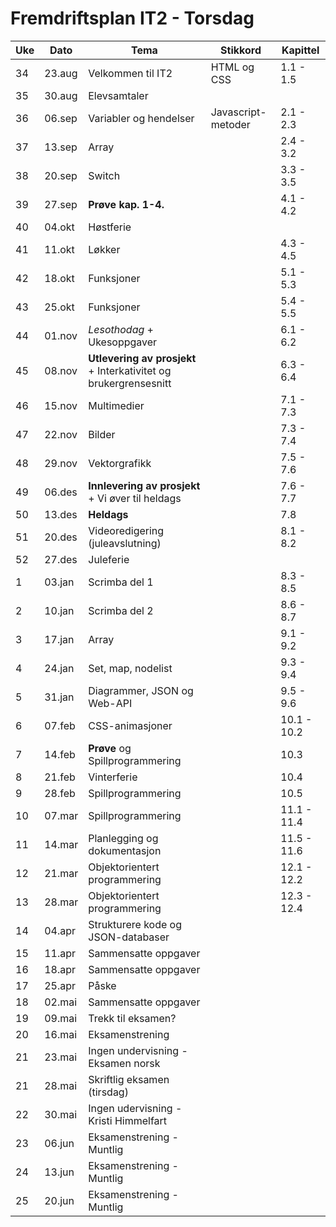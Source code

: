 # Fremdriftsplan IT2 - Torsdag
|Uke | Dato   | Tema                                        | Stikkord           | Kapittel    |
|-----|--------|--------------------------------------------|--------------------|-------------|
| 34  | 23.aug | Velkommen til IT2                          | HTML og CSS        | 1.1 - 1.5   |
| 35  | 30.aug | Elevsamtaler                               |                    |             |
| 36  | 06.sep | Variabler og hendelser                     | Javascript-metoder | 2.1 - 2.3   |
| 37  | 13.sep | Array                                      |                    | 2.4 - 3.2   |
| 38  | 20.sep | Switch                           |                    | 3.3 - 3.5   |
| 39  | 27.sep | **Prøve kap. 1-4.**                        |                    | 4.1 - 4.2   |
| 40  | 04.okt | Høstferie                                  |                    |             |
| 41  | 11.okt | Løkker                           |                    | 4.3 - 4.5   |
| 42  | 18.okt | Funksjoner                                 |                    | 5.1 - 5.3   |
| 43  | 25.okt | Funksjoner                                 |                    | 5.4 - 5.5   |
| 44  | 01.nov | *Lesothodag* + Ukesoppgaver        |                    | 6.1 - 6.2   |
| 45  | 08.nov | **Utlevering av prosjekt** + Interkativitet og brukergrensesnitt        |                    | 6.3 - 6.4   |
| 46  | 15.nov | Multimedier            |                    | 7.1 - 7.3   |
| 47  | 22.nov | Bilder                                     |                    | 7.3 - 7.4   |
| 48  | 29.nov | Vektorgrafikk                              |                    | 7.5 - 7.6   |
| 49  | 06.des | **Innlevering av prosjekt** + Vi øver til heldags                                      |                    | 7.6 - 7.7   |
| 50  | 13.des | **Heldags**                                |                    | 7.8      |
| 51  | 20.des | Videoredigering (juleavslutning)                                     |                    | 8.1 - 8.2   |
| 52  | 27.des | Juleferie                                  |                    |             |
| 1   | 03.jan | Scrimba del 1                          |                    | 8.3 - 8.5   |
| 2   | 10.jan | Scrimba del 2                        |                    | 8.6 - 8.7   |
| 3   | 17.jan | Array                    |                    | 9.1 - 9.2   |
| 4   | 24.jan | Set, map, nodelist                            |                    | 9.3 - 9.4   |
| 5   | 31.jan | Diagrammer, JSON og Web-API                                    |                    | 9.5 - 9.6   |
| 6   | 07.feb | CSS-animasjoner     |                    | 10.1 - 10.2 |
| 7   | 14.feb | **Prøve** og Spillprogrammering                       |                    | 10.3            |
| 8   | 21.feb | Vinterferie                         |                    | 10.4            |
| 9   | 28.feb | Spillprogrammering                                |                    | 10.5           |
| 10  | 07.mar | Spillprogrammering               |                    | 11.1 - 11.4 |
| 11  | 14.mar | Planlegging og dokumentasjon               |                    | 11.5 - 11.6 |
| 12  | 21.mar | Objektorientert programmering              |                    | 12.1 - 12.2 |
| 13  | 28.mar | Objektorientert programmering         |                    | 12.3 - 12.4 |
| 14  | 04.apr | Strukturere kode og JSON-databaser                       |                    |             |
| 15  | 11.apr | Sammensatte oppgaver                       |                    |             |
| 16  | 18.apr | Sammensatte oppgaver                       |                    |             |
| 17  | 25.apr | Påske                                      |                    |             |
| 18  | 02.mai | Sammensatte oppgaver                       |                    |             |
| 19  | 09.mai | Trekk til eksamen?                         |                    |             |
| 20  | 16.mai | Eksamenstrening                            |                    |             |
| 21  | 23.mai | Ingen undervisning - Eksamen norsk                          |                    |             |
| 21  | 28.mai | Skriftlig eksamen (tirsdag)                          |                    |             |
| 22  | 30.mai | Ingen udervisning - Kristi Himmelfart                  |                    |             |
| 23  | 06.jun | Eksamenstrening - Muntlig                  |                    |             |
| 24  | 13.jun | Eksamenstrening - Muntlig                  |                    |             |
| 25  | 20.jun | Eksamenstrening - Muntlig                  |                    |             |
